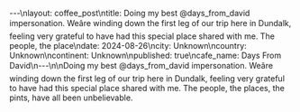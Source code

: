 ---\nlayout: coffee_post\ntitle: Doing my best @days_from_david impersonation. Weâre winding down the first leg of our trip here in Dundalk, feeling very grateful to have had this special place shared with me. The people, the place\ndate: 2024-08-26\ncity: Unknown\ncountry: Unknown\ncontinent: Unknown\npublished: true\ncafe_name: Days From David\n---\n\nDoing my best @days_from_david impersonation. Weâre winding down the first leg of our trip here in Dundalk, feeling very grateful to have had this special place shared with me. The people, the places, the pints, have all been unbelievable.